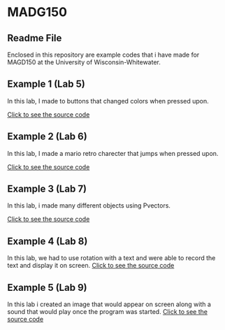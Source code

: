 # MADG150
## Readme File

Enclosed in this repository are example codes that i have made for MAGD150 at the University of Wisconsin-Whitewater.


## Example 1 (Lab 5)
In this lab, I made to buttons that changed colors when pressed upon.

[Click to see the source code](https://github.com/BradyOlson3/MAGD150-FINAL/blob/gh-pages/s19magd150lab05_Olson/s19magd150lab05_Olson.pde)

## Example 2 (Lab 6)
In this lab, I made a mario retro charecter that jumps when pressed upon.

[Click to see the source code](https://github.com/BradyOlson3/MAGD150-FINAL/blob/gh-pages/s19magd150lab06_Olson/s19magd150lab06_Olson.pde)

## Example 3 (Lab 7)
In this lab, i made many different objects using Pvectors.

[Click to see the source code](https://github.com/BradyOlson3/MAGD150-FINAL/blob/gh-pages/s19_madg150_lab07_Olson/s19_madg150_lab07_Olson.pde)

## Example 4 (Lab 8)
In this lab, we had to use rotation with a text and were able to record the text and display it on screen.
[Click to see the source code](https://github.com/BradyOlson3/MAGD150-FINAL/blob/gh-pages/s19magd150_lab08_Olson/s19magd150_lab08_Olson.pde)

## Example 5 (Lab 9)
In this lab i created an image that would appear on screen along with a sound that would play once the program was started.
[Click to see the source code](https://github.com/BradyOlson3/MAGD150-FINAL/blob/gh-pages/s19_madg_lab09_Olson/s19_madg_lab09_Olson.pde)
